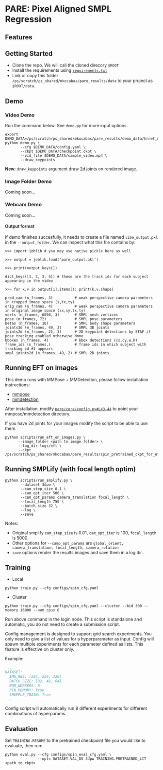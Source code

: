 # PARE: Pixel Aligned SMPL Regression

## Features

## Getting Started

- Clone the repo. We will call the cloned direcory `$ROOT`
- Install the requirements using [`requirements.txt`](requirements.txt)
- Link or copy this folder `/ps/scratch/ps_shared/mkocabas/pare_results/data` to your project as `$ROOT/data`.


## Demo

### Video Demo
Run the command below. See `demo.py` for more input options.
```shell script
export DEMO_DATA=/ps/scratch/ps_shared/mkocabas/pare_results/demo_data/hrnet_model
python demo.py \
       --cfg $DEMO_DATA/config.yaml \
       --ckpt $DEMO_DATA/checkpoint.ckpt \
       --vid_file $DEMO_DATA/sample_video.mp4 \
       --draw_keypoints
```

**New**: `draw_keypoints` argument draw 2d joints on rendered image.

### Image Folder Demo

Coming soon...

### Webcam Demo

Coming soon...

#### Output format

If demo finishes succesfully, it needs to create a file named `vibe_output.pkl` in the `--output_folder`.
We can inspect what this file contains by:

```
>>> import joblib # you may use native pickle here as well

>>> output = joblib.load('pare_output.pkl') 

>>> print(output.keys())  
                                                                                                                                                                                                                                                                                                                                                                                              
dict_keys([1, 2, 3, 4]) # these are the track ids for each subject appearing in the video

>>> for k,v in output[1].items(): print(k,v.shape) 

pred_cam (n_frames, 3)          # weak perspective camera parameters in cropped image space (s,tx,ty)
orig_cam (n_frames, 4)          # weak perspective camera parameters in original image space (sx,sy,tx,ty)
verts (n_frames, 6890, 3)       # SMPL mesh vertices
pose (n_frames, 72)             # SMPL pose parameters
betas (n_frames, 10)            # SMPL body shape parameters
joints3d (n_frames, 49, 3)      # SMPL 3D joints
joints2d (n_frames, 21, 3)      # 2D keypoint detections by STAF if pose tracking enabled otherwise None
bboxes (n_frames, 4)            # bbox detections (cx,cy,w,h)
frame_ids (n_frames,)           # frame ids in which subject with tracking id #1 appears
smpl_joints2d (n_frames, 49, 2) # SMPL 2D joints 
```

## Running EFT on images
This demo runs with MMPose + MMDetection, please follow installation instructions: 
- [mmpose](https://github.com/open-mmlab/mmpose)
- [mmdetection](https://github.com/open-mmlab/mmdetection)

After installation, modify [`pare/core/config.py#L43-44`](pare/core/config.py#L43-44) to point your mmpose/mmdetection directory.

If you have 2d joints for your images modify the script to be able to use them.
```shell script
python scripts/run_eft_on_images.py \
      --image_folder <path to image folder> \
      --log_dir logs/eft \
      --ckpt /ps/scratch/ps_shared/mkocabas/pare_results/spin_pretrained_ckpt_for_eft/epoch=77.ckpt
```

## Running SMPLify (with focal length optim)
```shell script
python scripts/run_smplify.py \
       --dataset 3dpw \ 
       --cam_step_size 0.1 \
       --cam_opt_iter 500 \
       --cam_opt_params camera_translation focal_length \
       --focal_length 750 \
       --batch_size 32 \
       --log \
       --save
```

Notes:

- Original smplify `cam_step_size` is 0.01, `cam_opt_iter` is 100, `focal_length` is 5000. 
- Other options for `--camp_opt_params` are `global_orient, camera_translation, focal_length, camera_rotation` 
- `save` options render the results images and save them in a log dir.

## Training

- Local

```shell script
python train.py --cfg configs/spin_cfg.yaml
```

- Cluster
```shell script
python train.py --cfg configs/spin_cfg.yaml --cluster --bid 300 --memory 16000 --num_cpus 8
```
Run above command in the login node. This script is standalone and automatic, 
you do not need to create a submission script.

Config management is designed to support grid search experiments.
You only need to give a list of values for a hyperparameter as input. Config will spawn
multiple experiments for each parameter defined as lists. This feature is effective on cluster only.

Example:
```yaml
...
DATASET:
  IMG_RES: [224, 256, 320]
  BATCH_SIZE: [32, 48, 64]
  NUM_WORKERS: 8
  PIN_MEMORY: True
  SHUFFLE_TRAIN: True
...
```

Config script will automatically run 9 different experiments for different combinations of hyperparams.


## Evaluation

Set `TRAINING.RESUME` to the pretrained checkpoint file you would like to evaluate, then run:

```shell script
python eval.py --cfg configs/spin_eval_cfg.yaml \
               --opts DATASET.VAL_DS 3dpw TRAINING.PRETRAINED_LIT <path to ckpt>
```

